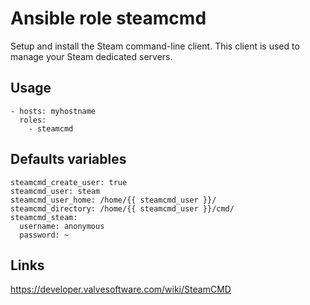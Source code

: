 # Ansible role steamcmd
Setup and install the Steam command-line client.
This client is used to manage your Steam dedicated servers.

## Usage
```
- hosts: myhostname
  roles:
    - steamcmd
```

## Defaults variables
```
steamcmd_create_user: true
steamcmd_user: steam
steamcmd_user_home: /home/{{ steamcmd_user }}/
steamcmd_directory: /home/{{ steamcmd_user }}/cmd/
steamcmd_steam:
  username: anonymous
  password: ~
```

## Links
<https://developer.valvesoftware.com/wiki/SteamCMD>

